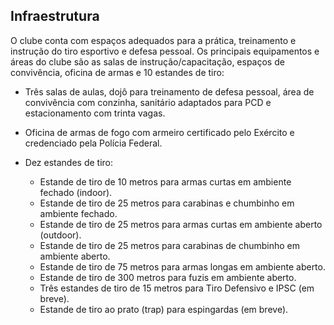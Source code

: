 ## Infraestrutura

O clube conta com espaços adequados para a prática, treinamento e instrução do tiro esportivo e defesa pessoal. Os principais equipamentos e áreas do clube são as salas de instrução/capacitação, espaços de convivência, oficina de armas e 10 estandes de tiro:

- Três salas de aulas, dojô para treinamento de defesa pessoal, área de convivência com conzinha, sanitário adaptados para PCD e estacionamento com trinta vagas.






- Oficina de armas de fogo com armeiro certificado pelo Exército e credenciado pela Polícia Federal.

- Dez estandes de tiro:
    
    - Estande de tiro de 10 metros para armas curtas em ambiente fechado (indoor).
    - Estande de tiro de 25 metros para carabinas e chumbinho em ambiente fechado.
    - Estande de tiro de 25 metros para armas curtas em ambiente aberto (outdoor).
    - Estande de tiro de 25 metros para carabinas de chumbinho em ambiente aberto.
    - Estande de tiro de 75 metros para armas longas em ambiente aberto.
    - Estande de tiro de 300 metros para fuzis em ambiente aberto.
    - Três estandes de tiro de 15 metros para Tiro Defensivo e IPSC (em breve).
    - Estande de tiro ao prato (trap) para espingardas (em breve).
